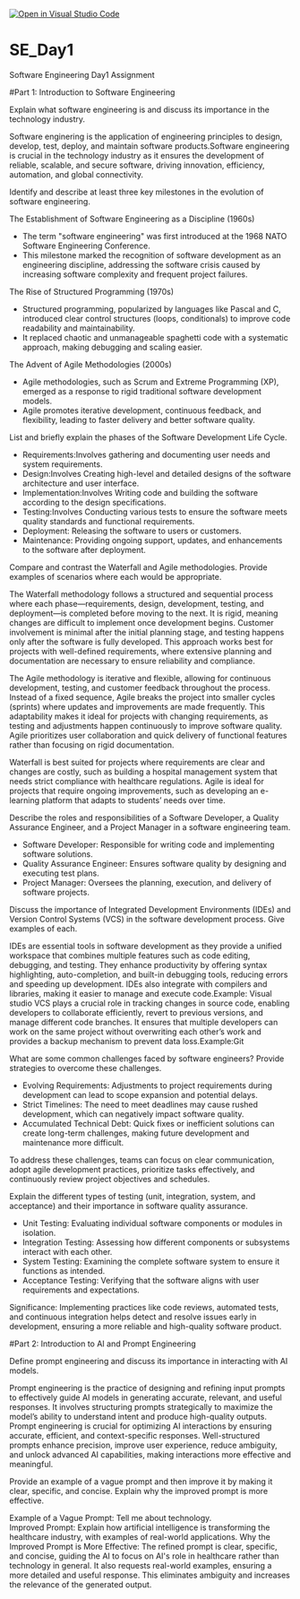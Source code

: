 [![Open in Visual Studio Code](https://classroom.github.com/assets/open-in-vscode-2e0aaae1b6195c2367325f4f02e2d04e9abb55f0b24a779b69b11b9e10269abc.svg)](https://classroom.github.com/online_ide?assignment_repo_id=18368962&assignment_repo_type=AssignmentRepo)
# SE_Day1
Software Engineering Day1 Assignment

#Part 1: Introduction to Software Engineering

Explain what software engineering is and discuss its importance in the technology industry.

Software enginering is the application of engineering principles to design, develop, test, deploy, and maintain software products.Software engineering is crucial in the technology industry as it ensures the development of reliable, scalable, and secure software, driving innovation, efficiency, automation, and global connectivity.

Identify and describe at least three key milestones in the evolution of software engineering.

The Establishment of Software Engineering as a Discipline (1960s) 
   - The term "software engineering" was first introduced at the 1968 NATO Software Engineering Conference.  
   - This milestone marked the recognition of software development as an engineering discipline, addressing the software crisis caused by increasing software complexity and frequent project failures.  

The Rise of Structured Programming (1970s) 
   - Structured programming, popularized by languages like Pascal and C, introduced clear control structures (loops, conditionals) to improve code readability and maintainability.  
   - It replaced chaotic and unmanageable spaghetti code with a systematic approach, making debugging and scaling easier.  

The Advent of Agile Methodologies (2000s)
   - Agile methodologies, such as Scrum and Extreme Programming (XP), emerged as a response to rigid traditional software development models.  
   - Agile promotes iterative development, continuous feedback, and flexibility, leading to faster delivery and better software quality.  

List and briefly explain the phases of the Software Development Life Cycle.

  - Requirements:Involves gathering and documenting user needs and system requirements.
  - Design:Involves Creating high-level and detailed designs of the software architecture and user interface.
  - Implementation:Involves Writing code and building the software according to the design specifications.
  - Testing:Involves Conducting various tests to ensure the software meets quality standards and functional requirements.
  - Deployment: Releasing the software to users or customers.
  - Maintenance: Providing ongoing support, updates, and enhancements to the software after deployment.

Compare and contrast the Waterfall and Agile methodologies. Provide examples of scenarios where each would be appropriate.

The Waterfall methodology follows a structured and sequential process where each phase—requirements, design, development, testing, and deployment—is completed before moving to the next. It is rigid, meaning changes are difficult to implement once development begins. Customer involvement is minimal after the initial planning stage, and testing happens only after the software is fully developed. This approach works best for projects with well-defined requirements, where extensive planning and documentation are necessary to ensure reliability and compliance.  

The Agile methodology is iterative and flexible, allowing for continuous development, testing, and customer feedback throughout the process. Instead of a fixed sequence, Agile breaks the project into smaller cycles (sprints) where updates and improvements are made frequently. This adaptability makes it ideal for projects with changing requirements, as testing and adjustments happen continuously to improve software quality. Agile prioritizes user collaboration and quick delivery of functional features rather than focusing on rigid documentation.  

Waterfall is best suited for projects where requirements are clear and changes are costly, such as building a hospital management system that needs strict compliance with healthcare regulations. Agile is ideal for projects that require ongoing improvements, such as developing an e-learning platform that adapts to students’ needs over time.

Describe the roles and responsibilities of a Software Developer, a Quality Assurance Engineer, and a Project Manager in a software engineering team.

  - Software Developer: Responsible for writing code and implementing software solutions.
  - Quality Assurance Engineer: Ensures software quality by designing and executing test plans.
  - Project Manager: Oversees the planning, execution, and delivery of software projects.

Discuss the importance of Integrated Development Environments (IDEs) and Version Control Systems (VCS) in the software development process. Give examples of each.

IDEs are essential tools in software development as they provide a unified workspace that combines multiple features such as code editing, debugging, and testing. They enhance productivity by offering syntax highlighting, auto-completion, and built-in debugging tools, reducing errors and speeding up development. IDEs also integrate with compilers and libraries, making it easier to manage and execute code.Example: Visual studio
VCS plays a crucial role in tracking changes in source code, enabling developers to collaborate efficiently, revert to previous versions, and manage different code branches. It ensures that multiple developers can work on the same project without overwriting each other’s work and provides a backup mechanism to prevent data loss.Example:Git

What are some common challenges faced by software engineers? Provide strategies to overcome these challenges.

- Evolving Requirements: Adjustments to project requirements during development can lead to scope expansion and potential delays.  
- Strict Timelines: The need to meet deadlines may cause rushed development, which can negatively impact software quality.  
- Accumulated Technical Debt: Quick fixes or inefficient solutions can create long-term challenges, making future development and maintenance more difficult.  

To address these challenges, teams can focus on clear communication, adopt agile development practices, prioritize tasks effectively, and continuously review project objectives and schedules.

Explain the different types of testing (unit, integration, system, and acceptance) and their importance in software quality assurance.
- Unit Testing: Evaluating individual software components or modules in isolation.  
- Integration Testing: Assessing how different components or subsystems interact with each other.  
- System Testing: Examining the complete software system to ensure it functions as intended.  
- Acceptance Testing: Verifying that the software aligns with user requirements and expectations.  

Significance: Implementing practices like code reviews, automated tests, and continuous integration helps detect and resolve issues early in development, ensuring a more reliable and high-quality software product.


#Part 2: Introduction to AI and Prompt Engineering


Define prompt engineering and discuss its importance in interacting with AI models.

Prompt engineering is the practice of designing and refining input prompts to effectively guide AI models in generating accurate, relevant, and useful responses. It involves structuring prompts strategically to maximize the model’s ability to understand intent and produce high-quality outputs.
Prompt engineering is crucial for optimizing AI interactions by ensuring accurate, efficient, and context-specific responses. Well-structured prompts enhance precision, improve user experience, reduce ambiguity, and unlock advanced AI capabilities, making interactions more effective and meaningful.

Provide an example of a vague prompt and then improve it by making it clear, specific, and concise. Explain why the improved prompt is more effective.

Example of a Vague Prompt: Tell me about technology.  
Improved Prompt: Explain how artificial intelligence is transforming the healthcare industry, with examples of real-world applications.
Why the Improved Prompt is More Effective:
The refined prompt is clear, specific, and concise, guiding the AI to focus on AI's role in healthcare rather than technology in general. It also requests real-world examples, ensuring a more detailed and useful response. This eliminates ambiguity and increases the relevance of the generated output.
